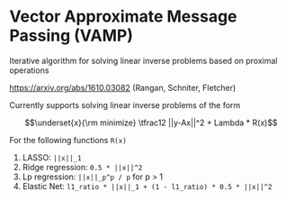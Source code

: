 # Vector Approximate Message Passing (VAMP)

Iterative algorithm for solving linear inverse problems based on proximal operations

https://arxiv.org/abs/1610.03082 (Rangan, Schniter, Fletcher)

Currently supports solving linear inverse problems of the form
```math
\underset{x}{\rm minimize}    \tfrac12 ||y-Ax||^2 +  Lambda * R(x)
```
For the following functions ```R(x)```
1. LASSO: ```||x||_1```
2. Ridge regression: ```0.5 * ||x||^2```
3. Lp regression: ```||x||_p^p / p``` for p > 1
4. Elastic Net: ```l1_ratio * ||x||_1 + (1 - l1_ratio) * 0.5 * ||x||^2```
